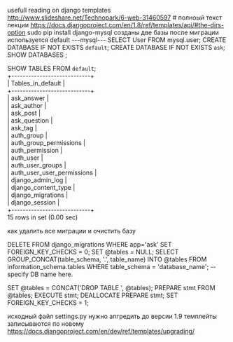 usefull reading on django templates
http://www.slideshare.net/Technopark/6-web-31460597 # полноый текст лекции 
https://docs.djangoproject.com/en/1.8/ref/templates/api/#the-dirs-option
sudo pip install django-mysql 
созданы две базы после миграции используется default
---mysql---
SELECT User FROM mysql.user; 
CREATE DATABASE IF NOT EXISTS `default`;
CREATE DATABASE IF NOT EXISTS `ask`;
SHOW DATABASES ;

SHOW TABLES FROM `default`;                                                                                                             
+----------------------------+                                                                                                                 
| Tables_in_default          |                                                                                                                 
+----------------------------+                                                                                                                 
| ask_answer                 |                                                                                                                 
| ask_author                 |                                                                                                                 
| ask_post                   |                                                                                                                 
| ask_question               |                                                                                                                 
| ask_tag                    |                                                                                                                 
| auth_group                 |                                                                                                                 
| auth_group_permissions     |                                                                                                                 
| auth_permission            |                                                                                                                 
| auth_user                  |                                                                                                                 
| auth_user_groups           |                                                                                                                 
| auth_user_user_permissions |                                                                                                                 
| django_admin_log           |                                                                                                                 
| django_content_type        |                                                                                                                 
| django_migrations          |                                                                                                                 
| django_session             |                                                                                                                 
+----------------------------+                                                                                                                 
15 rows in set (0.00 sec)  


как удалить все миграции и очистить базу

DELETE FROM django_migrations WHERE app='ask'
SET FOREIGN_KEY_CHECKS = 0; 
SET @tables = NULL;
SELECT GROUP_CONCAT(table_schema, '.', table_name) INTO @tables
  FROM information_schema.tables 
  WHERE table_schema = 'database_name'; -- specify DB name here.

SET @tables = CONCAT('DROP TABLE ', @tables);
PREPARE stmt FROM @tables;
EXECUTE stmt;
DEALLOCATE PREPARE stmt;
SET FOREIGN_KEY_CHECKS = 1; 

исходный файл settings.py нужно апгредить до версии 1.9 темплейты записываются по новому
https://docs.djangoproject.com/en/dev/ref/templates/upgrading/